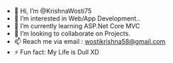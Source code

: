 - 👋 Hi, I’m @KrishnaWosti75
- 👀 I’m interested in Web/App Development..
- 🌱 I’m currently learning ASP.Net Core MVC
- 💞️ I’m looking to collaborate on Projects.
- 📫 Reach me via email : wostikrishna58@gmail.com
- ⚡ Fun fact: My Life is Dull XD

<!---
KrishnaWosti75/KrishnaWosti75 is a ✨ special ✨ repository because its `README.md` (this file) appears on your GitHub profile.
You can click the Preview link to take a look at your changes.
--->
